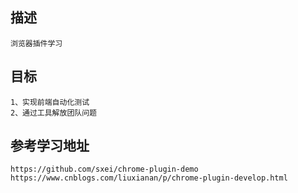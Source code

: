 ## 描述
```
浏览器插件学习
```
## 目标
```
1、实现前端自动化测试
2、通过工具解放团队问题
```
## 参考学习地址
```
https://github.com/sxei/chrome-plugin-demo
https://www.cnblogs.com/liuxianan/p/chrome-plugin-develop.html
```